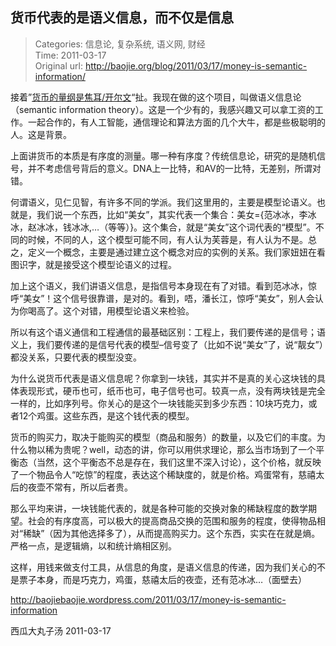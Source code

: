 货币代表的是语义信息，而不仅是信息
---
    
> Categories: 信息论, 复杂系统, 语义网, 财经  
> Time: 2011-03-17  
> Original url: <http://baojie.org/blog/2011/03/17/money-is-semantic-information/>
    
接着”[货币的量纲是焦耳/开尔文](http://t.co/epYJExC)“扯。我现在做的这个项目，叫做语义信息论（semantic information theory）。这是一个少有的，我感兴趣又可以拿工资的工作。一起合作的，有人工智能，通信理论和算法方面的几个大牛，都是些极聪明的人。这是背景。

上面讲货币的本质是有序度的测量。哪一种有序度？传统信息论，研究的是随机信号，并不考虑信号背后的意义。DNA上一比特，和AV的一比特，无差别，所谓对错。

何谓语义，见仁见智，有许多不同的学派。我们这里用的，主要是模型论语义。也就是，我们说一个东西，比如“美女”，其实代表一个集合：美女={范冰冰，李冰冰，赵冰冰，钱冰冰,…（等等）}。这个集合，就是“美女”这个词代表的“模型”。不同的时候，不同的人，这个模型可能不同，有人认为芙蓉是，有人认为不是。总之，定义一个概念，主要是通过建立这个概念对应的实例的关系。我们家妞妞在看图识字，就是接受这个模型论语义的过程。

加上这个语义，我们讲语义信息，是指信号本身现在有了对错。看到范冰冰，惊呼“美女”！这个信号很靠谱，是对的。看到，唔，潘长江，惊呼“美女”，别人会认为你喝高了。这个对错，用模型论语义来检验。

所以有这个语义通信和工程通信的最基础区别：工程上，我们要传递的是信号；语义上，我们要传递的是信号代表的模型–信号变了（比如不说“美女”了，说“靓女”）都没关系，只要代表的模型没变。

为什么说货币代表是语义信息呢？你拿到一块钱，其实并不是真的关心这块钱的具体表现形式，硬币也可，纸币也可，电子信号也可。较真一点，没有两块钱是完全一样的，比如序列号。你关心的是这个一块钱能买到多少东西：10块巧克力，或者12个鸡蛋。这些东西，是这个钱代表的模型。

货币的购买力，取决于能购买的模型（商品和服务）的数量，以及它们的丰度。为什么物以稀为贵呢？well，动态的讲，你可以用供求理论，那么当市场到了一个平衡态（当然，这个平衡态不总是存在，我们这里不深入讨论），这个价格，就反映了一个物品令人“吃惊”的程度，表达这个稀缺度的，就是价格。鸡蛋常有，慈禧太后的夜壶不常有，所以后者贵。

那么平均来讲，一块钱能代表的，就是各种可能的交换对象的稀缺程度的数学期望。社会的有序度高，可以极大的提高商品交换的范围和服务的程度，使得物品相对“稀缺”（因为其他选择多了），从而提高购买力。这个东西，实实在在就是熵。严格一点，是逻辑熵，以和统计熵相区别。

这样，用钱来做支付工具，从信息的角度，是语义信息的传递，因为我们关心的不是票子本身，而是巧克力，鸡蛋，慈禧太后的夜壶，还有范冰冰…（面壁去）

<http://baojiebaojie.wordpress.com/2011/03/17/money-is-semantic-information>

西瓜大丸子汤 2011-03-17     
    